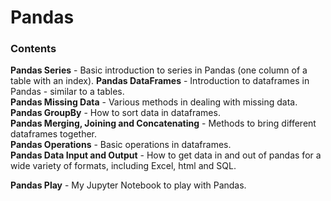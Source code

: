 # Pandas

### Contents

**Pandas Series** - Basic introduction to series in Pandas (one column of a table with an index). 
**Pandas DataFrames** - Introduction to dataframes in Pandas - similar to a tables.  
**Pandas Missing Data** - Various methods in dealing with missing data.  
**Pandas GroupBy** - How to sort data in dataframes.  
**Pandas Merging, Joining and Concatenating** - Methods to bring different dataframes together.  
**Pandas Operations** - Basic operations in dataframes.  
**Pandas Data Input and Output** - How to get data in and out of pandas for a wide variety of formats, including Excel, html and SQL.  

**Pandas Play** - My Jupyter Notebook to play with Pandas.
